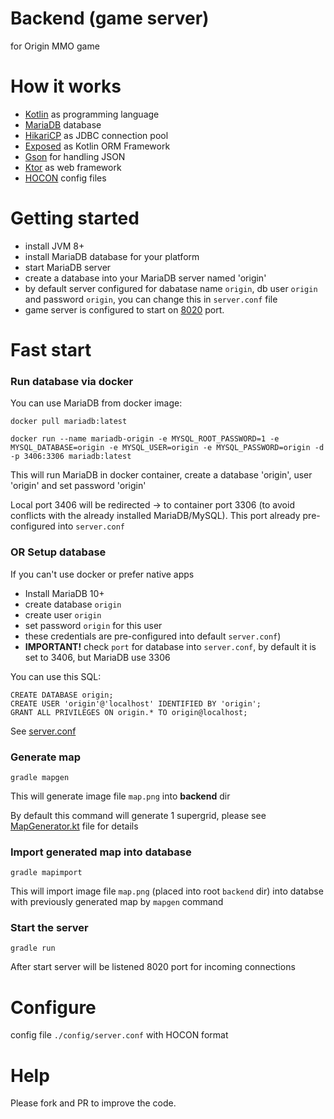 # Backend (game server)
for Origin MMO game

# How it works

- [Kotlin](https://github.com/JetBrains/kotlin) as programming language
- [MariaDB](https://github.com/mariadb) database
- [HikariCP](https://github.com/brettwooldridge/HikariCP) as JDBC connection pool
- [Exposed](https://github.com/JetBrains/Exposed/) as Kotlin ORM Framework
- [Gson](https://github.com/google/gson) for handling JSON
- [Ktor](https://github.com/ktorio/ktor) as web framework
- [HOCON](https://github.com/lightbend/config/blob/master/HOCON.md) config files

# Getting started

- install JVM 8+
- install MariaDB database for your platform
- start MariaDB server
- create a database into your MariaDB server named 'origin' 
- by default server configured for dabatase name `origin`, db user `origin` and password `origin`, you can change this in `server.conf` file
- game server is configured to start on [8020](http://localhost:8020) port.

# Fast start

### Run database via docker
You can use MariaDB from docker image:
```shell
docker pull mariadb:latest
```

```shell
docker run --name mariadb-origin -e MYSQL_ROOT_PASSWORD=1 -e MYSQL_DATABASE=origin -e MYSQL_USER=origin -e MYSQL_PASSWORD=origin -d -p 3406:3306 mariadb:latest
```
This will run MariaDB in docker container, create a database 'origin', user 'origin' and set password 'origin'

Local port 3406 will be redirected -> to container port 3306 (to avoid conflicts with the already installed MariaDB/MySQL). This port already pre-configured into `server.conf`

### OR Setup database
If you can't use docker or prefer native apps
- Install MariaDB 10+
- create database `origin`
- create user `origin`
- set password `origin` for this user
- these credentials are pre-configured into default `server.conf`)
- **IMPORTANT!** check `port` for database into `server.conf`, by default it is set to 3406, but MariaDB use 3306

You can use this SQL:
```mysql
CREATE DATABASE origin;
CREATE USER 'origin'@'localhost' IDENTIFIED BY 'origin';
GRANT ALL PRIVILEGES ON origin.* TO origin@localhost;
```

See [server.conf](/backend/config/server.conf)
  
### Generate map
```shell
gradle mapgen
``` 
This will generate image file `map.png` into **backend** dir

By default this command will generate 1 supergrid, please see [MapGenerator.kt](/src/com/origin/utils/MapGenerator.kt) file for details

### Import generated map into database
```shell
gradle mapimport
``` 
This will import image file `map.png` (placed into root `backend` dir) into databse with previously generated map by `mapgen` command

### Start the server
```shell
gradle run
```
After start server will be listened 8020 port for incoming connections

# Configure
config file `./config/server.conf` with HOCON format

# Help

Please fork and PR to improve the code.
